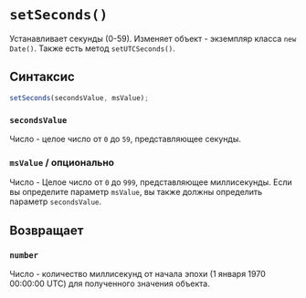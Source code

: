 # `setSeconds()`

Устанавливает секунды (0-59). Изменяет объект - экземпляр класса `new Date()`. Также есть метод `setUTCSeconds()`.

## Синтаксис

```js
setSeconds(secondsValue, msValue);
```

### `secondsValue`

Число - целое число от `0` до `59`, представляющее секунды.

### `msValue` / опционально

Число - Целое число от `0` до `999`, представляющее миллисекунды.
Если вы определите параметр `msValue`, вы также должны определить параметр `secondsValue`.

## Возвращает

### `number`

Число - количество миллисекунд от начала эпохи (1 января 1970 00:00:00 UTC) для полученного значения объекта.
